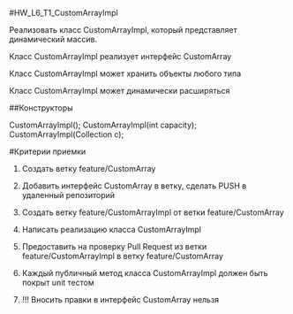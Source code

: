 #HW_L6_T1_CustomArrayImpl

Реализовать класс CustomArrayImpl<T>, который представляет динамический массив.

Класс CustomArrayImpl реализует интерфейс CustomArray<T>

Класс CustomArrayImpl может хранить объекты любого типа

Класс CustomArrayImpl может динамически расширяться

##Конструкторы

CustomArrayImpl();
CustomArrayImpl(int capacity);
CustomArrayImpl(Collection<T> c);

#Критерии приемки

1. Создать ветку feature/CustomArray
2. Добавить интерфейс CustomArray в ветку, сделать PUSH в удаленный репозиторий

3. Создать ветку feature/CustomArrayImpl от ветки feature/CustomArray

4. Написать реализацию класса CustomArrayImpl

5. Предоставить на проверку Pull Request из ветки feature/CustomArrayImpl в ветку feature/CustomArray

6. Каждый публичный метод класса CustomArrayImpl должен быть покрыт unit тестом

7. !!! Вносить правки в интерфейс CustomArray<T> нельзя

